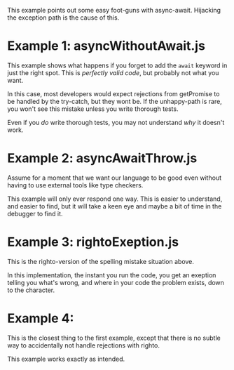 This example points out some easy foot-guns with async-await. Hijacking the exception path is the cause of this.

# Example 1: asyncWithoutAwait.js

This example shows what happens if you forget to add
the `await` keyword in just the right spot. This is
*perfectly valid code*, but probably not what you
want.

In this case, most developers would expect rejections
from getPromise to be handled by the try-catch, but
they wont be. If the unhappy-path is rare, you won't
see this mistake unless you write thorough tests.

Even if you *do* write thorough tests, you may not
understand *why* it doesn't work.

# Example 2: asyncAwaitThrow.js

Assume for a moment that we want our language to
be good even without having to use external tools
like type checkers.

This example will only ever respond one way. This is
easier to understand, and easier to find, but it will
take a keen eye and maybe a bit of time in the
debugger to find it.

# Example 3: rightoExeption.js

This is the righto-version of the spelling mistake
situation above.

In this implementation, the instant you run the code,
you get an exeption telling you what's wrong, and
where in your code the problem exists, down to the
character.

# Example 4:

This is the closest thing to the first example, except
that there is no subtle way to accidentally not handle
rejections with righto.

This example works exactly as intended.